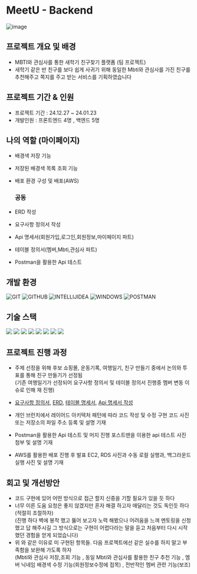# MeetU - Backend
![image](https://github.com/Brilmin/abc01-MeetU/assets/118905157/2344ae08-8a28-4c4c-9e03-30539038b7e8)



## 프로젝트 개요 및 배경
- MBTI와 관심사를 통한 새학기 친구찾기 플랫폼 (팀 프로젝트) 
- 새학기 같은 반 친구를 보다 쉽게 사귀기 위해 동일한 Mbti와 관심사를 가진 친구를 추천해주고 쪽지를 주고 받는 서비스를 기획하였습니다

## 프로젝트 기간 & 인원
- 프로젝트 기간 : 24.12.27 ~ 24.01.23
- 개발인원 : 프론트엔드 4명 , 백엔드 5명

## 나의 역할 (마이페이지)
- 배경색 저장 기능
- 저장된 배경색 목록 조회 기능
- 배포 환경 구성 및 배포(AWS)

  ### 공동
-  ERD 작성
-  요구사항 정의서 작성
-  Api 명세서(회원가입,로그인,회원정보,마이페이지 파트)
-  테이블 정의서(멤버,Mbti,관심사 파트)
-  Postman을 활용한 Api 테스트
  

##  개발 환경
![GIT](https://img.shields.io/badge/GIT-%23E34F26.svg?style=for-the-badge&logo=GIT&logoColor=white)
![GITHUB](https://img.shields.io/badge/GITHUB-%2320232a.svg?style=for-the-badge&logo=GITHUB&logoColor=%2361DAFB)
![INTELLIJIDEA](https://img.shields.io/badge/INTELLIJIDEA-%231572B6.svg?style=for-the-badge&logo=INTELLIJIDEA&logoColor=white)
![WINDOWS](https://img.shields.io/badge/WINDOWS-%23007ACC.svg?style=for-the-badge&logo=WINDOWS&logoColor=white)
![POSTMAN](https://img.shields.io/badge/POSTMAN-%23E34F26.svg?style=for-the-badge&logo=POSTMAN&logoColor=white)

## 기술 스택
<img src="https://img.shields.io/badge/JAVA-5A29E4?style=for-the-badge&logo=JAVA&logoColor=white">   <img src="https://img.shields.io/badge/GRADLE-5A29E4?style=for-the-badge&logo=gradle&logoColor=white">
<img src="https://img.shields.io/badge/mySQL-4479A1?style=for-the-badge&logo=mySQL&logoColor=white">
<img src="https://img.shields.io/badge/spring security-6DB33F?style=for-the-badge&logo=spring security&logoColor=white"> 
<img src="https://img.shields.io/badge/spring boot-6DB33F?style=for-the-badge&logo=spring boot&logoColor=white">
  <img src="https://img.shields.io/badge/JWT-6DB33F?style=for-the-badge&logo=jwt&logoColor=white">
  <img src="https://img.shields.io/badge/AWS EC2-FF9900?style=for-the-badge&logo=Amazon EC2&logoColor=white">
  <img src="https://img.shields.io/badge/AWS RDS-FF9900?style=for-the-badge&logo=amazonrds&logoColor=white">

  ## 프로젝트 진행 과정
  - 주제 선정을 위해 후보 쇼핑몰, 운동기록, 여행일기, 친구 만들기 중에서 논의와 투표를 통해 친구 만들기가 선정됨 </br>
    (기존 여행일기가 선정되어 요구사항 정의서 및 테이블 정의서 진행중 멤버 변동 이슈로 인해 재 진행)
    
  - [요구사항 정의서](https://docs.google.com/spreadsheets/d/1L4wACPQCKQ7hr-v-saBtJC0c9OAXE6tAE3GvGZy0RnM/edit#gid=461303735), [ERD](https://ifh.cc/v-xBxVPw), 
[테이블 명세서](https://docs.google.com/spreadsheets/d/1L4wACPQCKQ7hr-v-saBtJC0c9OAXE6tAE3GvGZy0RnM/edit?usp=sharing), [Api 명세서 작성](https://www.notion.so/codestates/API-bb14e1c350b347f6afcaca266ca21112)


- 개인 브런치에서 레이어드 아키텍처 패턴에 따라 코드 작성 및 수정
구현 코드 사진 또는 저장소의 파일 주소 등록 및 설명 기재

- Postman을 활용한 Api 테스트 및 머지 진행
    포스트맨을 이용한 api 테스트 사진 첨부 및 설명 기재

- AWS를 활용한 배포 진행 후 발표
  EC2, RDS 사진과 수동 로컬 실행과, 백그라운드 실행 사진 및 설명 기재

## 회고 및 개선방안
- 코드 구현에 있어 어떤 방식으로 접근 할지 신중을 기할 필요가 있을 듯 하다
- 너무 이른 도움 요청은 좋지 않겠지만 혼자 해결 하고자 매달리는 것도 독인듯 하다 (적절히 조절하자)<br>
  (진행 하다 벽에 봉착 했고 뚫어 보고자 노력 해봤으나 어려움을 느껴 멘토링을 신청 했고 답 해주시길 그 방식으로는 구현이 어렵다라는 말을 듣고 처음부터 다시 시작 했던 경험을 얻게 되었습니다)
- 위 와 같은 이유로 미 구현된 항목들. 다음 프로젝트에선 같은 실수를 하지 말고 부족함을 보완해 가도록 하자 <br>
  (Mbti와 관심사 저장,조회 기능 , 동일 Mbti와 관심사를 활용한 친구 추천 기능 , 멤버 닉네임 배경색 수정 기능(회원정보수정에 접목) , 전반적인 멤버 관련 기능(보조)
